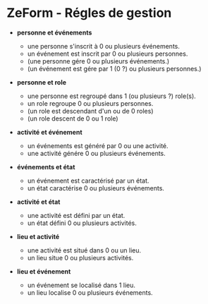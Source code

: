 ZeForm - Régles de gestion
============

- **personne et événements**
    - une personne s'inscrit à 0 ou plusieurs événements.
    - un événement est inscrit par 0 ou plusieurs personnes.
    - (une personne gére 0 ou plusieurs événements.)
    - (un événement est gére par 1 (0 ?) ou plusieurs personnes.)

- **personne et role**
    - une personne est regroupé dans 1 (ou plusieurs ?) role(s).
    - un role regroupe 0 ou plusieurs personnes.
    - (un role est descendant d'un ou de 0 roles)
    - (un role descent de 0 ou 1 role)

- **activité et événement**
    - un événements est généré par 0 ou une activité.
    - une activité génére 0 ou plusieurs événements.

- **événements et état**
    - un événement est caractérisé par un état.
    - un état caractérise 0 ou plusieurs événements.

- **activité et état**
    - une activité est défini par un état.
    - un état défini 0 ou plusieurs activités.

- **lieu et activité**
    - une activité est situé dans 0 ou un lieu.
    - un lieu situe 0 ou plusieurs activités.

- **lieu et événement**
    - un événement se localisé dans 1 lieu.
    - un lieu localise 0 ou plusieurs événements.
